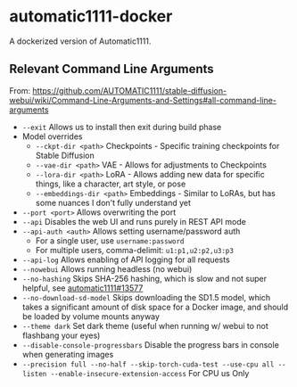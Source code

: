 # automatic1111-docker

A dockerized version of Automatic1111.

## Relevant Command Line Arguments

From: https://github.com/AUTOMATIC1111/stable-diffusion-webui/wiki/Command-Line-Arguments-and-Settings#all-command-line-arguments

- `--exit` Allows us to install then exit during build phase
- Model overrides
  - `--ckpt-dir <path>` Checkpoints - Specific training checkpoints for Stable Diffusion
  - `--vae-dir <path>` VAE - Allows for adjustments to Checkpoints
  - `--lora-dir <path>` LoRA - Allows adding new data for specific things, like a character, art style, or pose
  - `--embeddings-dir <path>` Embeddings - Similar to LoRAs, but has some nuances I don't fully understand yet
- `--port <port>` Allows overwriting the port
- `--api` Disables the web UI and runs purely in REST API mode
- `--api-auth <auth>` Allows setting username/password auth
  - For a single user, use `username:password`
  - For multiple users, comma-delimit: `u1:p1,u2:p2,u3:p3`
- `--api-log` Allows enabling of API logging for all requests
- `--nowebui` Allows running headless (no webui)
- `--no-hashing` Skips SHA-256 hashing, which is slow and not super helpful, see [automatic1111#13577](https://github.com/AUTOMATIC1111/stable-diffusion-webui/discussions/13577)
- `--no-download-sd-model` Skips downloading the SD1.5 model, which takes a significant amount of disk space for a Docker image, and should be loaded by volume mounts anyway
- `--theme dark` Set dark theme (useful when running w/ webui to not flashbang your eyes)
- `--disable-console-progressbars` Disable the progress bars in console when generating images
- `--precision full --no-half --skip-torch-cuda-test --use-cpu all --listen --enable-insecure-extension-access` For CPU us Only
